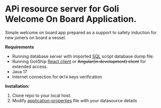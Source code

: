 # APi resource server for Goli Welcome On Board Application.

Simple welcome on board app prepared as a support to safety induction for new joiners on board a vessel. 

**Requirements**
- Running database server with imported [SQL](https://github.com/devgitt82/GoliShip-SQL) script database dump file.
- Running GoliShip [React client]() or ~~Angular(in development) client~~ for extended access.
- Java 17
- Internet connection for `OKTA` keys verification

**Installation:**

1. Clone repo to your local host.
2. Modify [application-properties](/src/main/resources/) file with your datasource details

